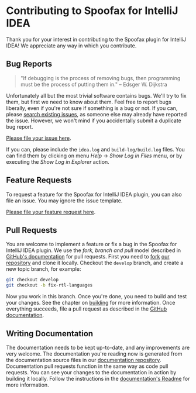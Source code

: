 # Contributing to Spoofax for IntelliJ IDEA
Thank you for your interest in contributing to the Spoofax plugin for IntelliJ IDEA! We appreciate
any way in which you contribute.



## Bug Reports

> "If debugging is the process of removing bugs,
> then programming must be the process of putting them in."
> – Edsger W. Dijkstra

Unfortunately all but the most trivial software contains bugs. We'll try to fix them, but first
we need to know about them. Feel free to report bugs liberally, even if you're not sure if something
is a bug or not. If you can, please [search existing issues][1], as someone else may already have
reported the issue. However, we won't mind if you accidentally submit a duplicate bug report.

[Please file your issue here][2].

If you can, please include the `idea.log` and `build-log/build.log` files. You can find them
by clicking on menu _Help_ → _Show Log in Files_ menu, or by executing the _Show Log in Explorer_
action.



## Feature Requests
To request a feature for the Spoofax for IntelliJ IDEA plugin, you can also file an issue. You may
ignore the issue template.

[Please file your feature request here][2].



## Pull Requests
You are welcome to implement a feature or fix a bug in the Spoofax for IntelliJ IDEA plugin. We use
the _fork, branch and pull_ model described in [GitHub's documentation][3] for pull requests. First
you need to [fork][6] [our repository][4] and clone it locally. Checkout the `develop` branch,
and create a new topic branch, for example:

```bash
git checkout develop
git checkout -b fix-rtl-languages
```

Now you work in this branch. Once you're done, you need to build and test your changes. See the
chapter on [building][5] for more information. Once everything succeeds, file a pull request as
described in the [GitHub documentation][3].



## Writing Documentation
The documentation needs to be kept up-to-date, and any improvements are very welcome. The
documentation you're reading now is generated from the documentation source files in our
[documentation repository][7]. Documentation pull requests function in the same way as code
pull requests. You can see your changes to the documentation in action by building it locally.
Follow the instructions in the [documentation's Readme][8] for more information.





[1]: https://github.com/metaborg/spoofax-intellij/search?q=&type=Issues&utf8=%E2%9C%93
[2]: https://github.com/metaborg/spoofax-intellij/issues/new
[3]: https://help.github.com/articles/using-pull-requests/
[4]: https://github.com/metaborg/spoofax-intellij
[5]: building.md
[6]: https://help.github.com/articles/fork-a-repo/
[7]: https://github.com/metaborg/documentation
[8]: https://github.com/metaborg/documentation/blob/master/README.md
